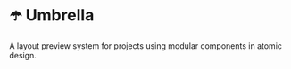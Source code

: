 ☂️ Umbrella
===========

A layout preview system for projects using modular components in atomic design.
